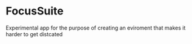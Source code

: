 # FocusSuite
Experimental app for the purpose of creating an eviroment that makes it harder to get distcated 
